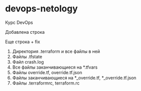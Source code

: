 # devops-netology
Курс DevOps

Добавлена строка

Еще строка + fix

1. Директория .terraform и все файлы в ней
1. Файлы .tfstate
1. Файл crash.log
1. Все файлы заканчивающиеся на *.tfvars
1. Файлы override.tf, override.tf.json
1. Файлы заканчивающиеся на *_override.tf, *_override.tf.json
1. Файлы .terraformrc, terraform.rc